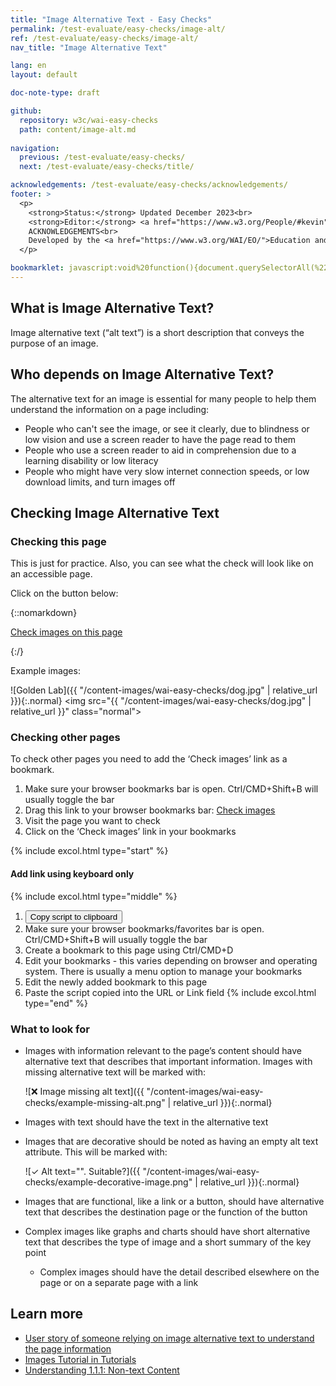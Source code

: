 ```yaml
---
title: "Image Alternative Text - Easy Checks"
permalink: /test-evaluate/easy-checks/image-alt/
ref: /test-evaluate/easy-checks/image-alt/
nav_title: "Image Alternative Text"

lang: en
layout: default

doc-note-type: draft

github:
  repository: w3c/wai-easy-checks
  path: content/image-alt.md
  
navigation:
  previous: /test-evaluate/easy-checks/
  next: /test-evaluate/easy-checks/title/

acknowledgements: /test-evaluate/easy-checks/acknowledgements/
footer: >
  <p>
    <strong>Status:</strong> Updated December 2023<br>
    <strong>Editor:</strong> <a href="https://www.w3.org/People/#kevin">Kevin White</a><br>
    ACKNOWLEDGEMENTS<br>
    Developed by the <a href="https://www.w3.org/WAI/EO/">Education and Outreach Working Group (EOWG)</a>. Updated as part of the <a href="https://www.w3.org/WAI/about/projects/wai-coop/">WAI-CooP project</a>, co-funded by the European Commission.
  </p>

bookmarklet: javascript:void%20function(){document.querySelectorAll(%22%23wai-styles,%23wai-info-box,.image-span%22).forEach(a=%3E{a.remove()}),document.querySelector(%22body%22).insertAdjacentHTML(%22afterbegin%22,%22%3Cstyle%20id='wai-styles'%3E.image-span,%23failure,%23success%20{color:black;font-weight:bold;font-size:small;font-family:Noto%20Sans,Trebuchet%20MS,Helvetica%20Neue,Arial,sans-serif;background-color:%23eed009;margin:0%202px;padding:2px;speak:literal-punctuation}%23success{position:absolute;width:0;height:0;clip:rect(0,0,0,0);}%23wai-info-box{z-index:1000;color:black;font-family:Noto%20Sans,Trebuchet%20MS,Helvetica%20Neue,Arial,sans-serif;border:solid%201px%20%23ddd;background-color:%23fff;box-shadow:0%204px%208px%200%20rgba(0,0,0,0.2),0%206px%2020px%200%20rgba(0,0,0,0.19);}%23wai-info-box%20header{font-weight:700;background-color:%23f2f2f2;color:%23005a6a;padding:8px%2016px;}%23wai-info-box%20header%20a{float:right;text-decoration:none}%23wai-info-box%20div{padding:8px%2016px;}.wai-more-info{position:fixed;bottom:5em;right:5em}.wai-good{outline:5px%20solid%20%23005A6A;padding:2px}.wai-bad{outline:5px%20solid%20%23c0272d;padding:2px}.wai-note{outline:2px%20dashed%20%23eed009}%3C/style%3E%22),document.querySelectorAll(%22img,%20[role=img]%22).forEach(function(a){var%20b=%22%22;if(a.hasAttribute(%22role%22)%26%26(b+=%22Role=%27%22+a.getAttribute(%22role%22)+%22%27%3Cbr%3E%22),a.hasAttribute(%22aria-label%22)%26%26(b+=%22\u2753aria-label=%27%22+a.getAttribute(%22aria-label%22)+%22%27%3Cbr%3E%22),a.hasAttribute(%22aria-describedby%22)){b+=%22Described%20by%20ID(s)=%22;var%20c=a.getAttribute(%22aria-describedby%22),d=c.split(%22%20%22);for(i=0;i%3Cd.length;i++){var%20e=document.querySelector(%22[id=%27%22+d[i]+%22%27]%22);b+=%22%3Ca%20href=%27%23%22+d[i]+%22%27%3E%22+d[i]+%22%3C/a%3E%22,i%3Cd.length-1%26%26(b+=%22,%20%22),e%26%26(e.classList.add(%22wai-note%22),e.insertAdjacentHTML(%22afterbegin%22,%22%3Cspan%20class=%27image-span%27%3Eid=%27%22+d[i]+%22%27%3C/span%3E%22))}}if(a.hasAttribute(%22aria-labelledby%22)){b+=%22Labelled%20by%20ID(s)=%22;var%20f=a.getAttribute(%22aria-labelledby%22),g=f.split(%22%20%22);for(i=0;i%3Cg.length;i++){var%20h=document.querySelector(%22[id=%27%22+g[i]+%22%27]%22);b+=%22%3Ca%20href=%27%23%22+g[i]+%22%27%3E%22+g[i]+%22%3C/a%3E%22,i%3Cg.length-1%26%26(b+=%22,%20%22),h%26%26(h.classList.add(%22wai-note%22),h.insertAdjacentHTML(%22afterbegin%22,%22%3Cspan%20class=%27image-span%27%3Eid=%27%22+g[i]+%22%27%3C/span%3E%22))}}a.classList.add(%22wai-good%22),a.hasAttribute(%22alt%22)%3F%22A%22==a.parentNode.nodeName%3F%22%22==a.getAttribute(%22alt%22)%3Fb+=%22%3Cspan%20style=%27border-bottom:2px%20solid%20%23003366;%27%3E\u2753Empty%20link%20alt%20text.%20Ok%3F%3C/span%3E%22:b+=%22%3Cspan%20style=%27border-bottom:2px%20solid%20%23003366;%27%3E\u2713%20Link%20alt%20text=%27%22+a.getAttribute(%22alt%22)+%22%27.%20Suitable%3F%3C/span%3E%22:b+=%22\u2713%20Alt%20text=%27%22+a.getAttribute(%22alt%22)+%22%27.%20Suitable%3F%22:%22A%22==a.parentNode.nodeName%3F!a.hasAttribute(%22aria-label%22)%26%26!a.hasAttribute(%22aria-labelledby%22)%26%26!a.hasAttribute(%22aria-describedby%22)%26%26!a.hasAttribute(%22title%22)%26%26(a.classList.replace(%22wai-good%22,%22wai-bad%22),b+=%22%3Cspan%20style=%27border-bottom:2px%20solid%20%23003366;%27%3E\u274C%20Link%20image%20missing%20alt%20text%3C/span%3E%22):!a.hasAttribute(%22aria-label%22)%26%26!a.hasAttribute(%22aria-labelledby%22)%26%26!a.hasAttribute(%22aria-describedby%22)%26%26!a.hasAttribute(%22title%22)%26%26(a.classList.replace(%22wai-good%22,%22wai-bad%22),b+=%22\u274C%20Image%20missing%20alt%20text%22),a.hasAttribute(%22title%22)%26%26(b+=%22\u2753Image%20has%20title=%27%22+a.getAttribute(%22title%22)+%22%27%22),a.hasAttribute(%22longdesc%22)%26%26(b+=%22\u2753Image%20linked%20to%20a%20long%20description=%27%22+a.getAttribute(%22longdesc%22)+%22%27%22),b%26%26a.insertAdjacentHTML(%22afterend%22,%22%3Cspan%20class=%27image-span%27%3E%22+b+%22%3C/span%3E%22)}),document.querySelectorAll(%22img,%20[role=img]%22).length%3F(document.querySelector(%22body%22).insertAdjacentHTML(%22beforeend%22,%22%3Cdiv%20id=%27success%27%20role=%27alert%27%3ESuccess!%20Images%20Found%20on%20Page:%20%22+document.title+%22%3C/div%3E%22),setTimeout(function(){document.querySelector(%22%23success%22).remove()},3e3)):(document.querySelector(%22body%22).insertAdjacentHTML(%22afterbegin%22,%22%3Cstrong%20id=%27failure%27%20role=%27alert%27%3ENo%20Images%20Found%20on%20Page:%20%22+document.title+%22%3C/strong%3E%22),setTimeout(function(){document.querySelector(%22%23failure%22).remove()},6e3)),document.querySelector(%22body%22).insertAdjacentHTML(%22beforeend%22,%22%3Caside%20id=%27wai-info-box%27%20class=%27wai-more-info%27%3E%3Cheader%3EFind%20out%20more%3Ca%20href=javascript:document.querySelectorAll(%27%23wai-styles,%23wai-info-box,.image-span%27).forEach(function(el){el.remove()});%20aria-label=dismiss%3EX%3C/a%3E%3C/header%3E%3Cdiv%3E%3Ca%20href=%27https://w3.org/wai/easy-checks/image-alt/%27%3EChecking%20Image%20Alternative%20Text%3C/a%3E%3C/div%3E%3C/aside%3E%22)}();
---
```


## What is Image Alternative Text?

Image alternative text (“alt text”) is a short description that conveys the purpose of an image. 

## Who depends on Image Alternative Text?

The alternative text for an image is essential for many people to help them understand the information on a page including:
* People who can't see the image, or see it clearly, due to blindness or low vision and use a screen reader to have the page read to them
* People who use a screen reader to aid in comprehension due to a learning disability or low literacy
* People who might have very slow internet connection speeds, or low download limits, and turn images off

## Checking Image Alternative Text

### Checking this page

This is just for practice. Also, you can see what the check will look like on an accessible page.

Click on the button below:

{::nomarkdown}
<p>
  <a class="button active" href="{{ page.bookmarklet }}">Check images on this page</a>
</p>
{:/}

Example images:

![Golden Lab]({{ "/content-images/wai-easy-checks/dog.jpg" | relative_url }}){:.normal} <img src="{{ "/content-images/wai-easy-checks/dog.jpg" | relative_url }}" class="normal">

### Checking other pages

To check other pages you need to add the ‘Check images’ link as a bookmark.

1. Make sure your browser bookmarks bar is open. Ctrl/CMD+Shift+B will usually toggle the bar
2. Drag this link to your browser bookmarks bar: <a href="{{ page.bookmarklet }}">Check images</a>
3. Visit the page you want to check
4. Click on the ‘Check images’ link in your bookmarks

{% include excol.html type="start" %}
#### Add link using keyboard only
{% include excol.html type="middle" %}
1. <button onclick="copyBookmarklet()">Copy script to clipboard</button>
2. Make sure your browser bookmarks/favorites bar is open. Ctrl/CMD+Shift+B will usually toggle the bar
3. Create a bookmark to this page using Ctrl/CMD+D
4. Edit your bookmarks - this varies depending on browser and operating system. There is usually a menu option to manage your bookmarks
5. Edit the newly added bookmark to this page
6. Paste the script copied into the URL or Link field
{% include excol.html type="end" %}

### What to look for

* Images with information relevant to the page’s content should have alternative text that describes that important information. Images with missing alternative text will be marked with:
  
  ![❌ Image missing alt text]({{ "/content-images/wai-easy-checks/example-missing-alt.png" | relative_url }}){:.normal} 
* Images with text should have the text in the alternative text
* Images that are decorative should be noted as having an empty alt text attribute. This will be marked with:
  
  ![✓ Alt text="". Suitable?]({{ "/content-images/wai-easy-checks/example-decorative-image.png" | relative_url }}){:.normal}
* Images that are functional, like a link or a button, should have alternative text that describes the destination page or the function of the button
* Complex images like graphs and charts should have short alternative text that describes the type of image and a short summary of the key point
  * Complex images should have the detail described elsewhere on the page or on a separate page with a link

## Learn more

* [User story of someone relying on image alternative text to understand the page information](https://www.w3.org/WAI/people-use-web/user-stories/#accountant)
* [Images Tutorial in Tutorials](https://www.w3.org/WAI/tutorials/images/)
* [Understanding 1.1.1: Non-text Content](https://www.w3.org/WAI/WCAG22/Understanding/non-text-content.html)